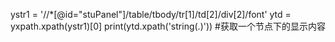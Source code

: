 ystr1 = '//*[@id="stuPanel"]/table/tbody/tr[1]/td[2]/div[2]/font'
ytd = yxpath.xpath(ystr1)[0]
print(ytd.xpath('string(.)')) #获取一个节点下的显示内容
